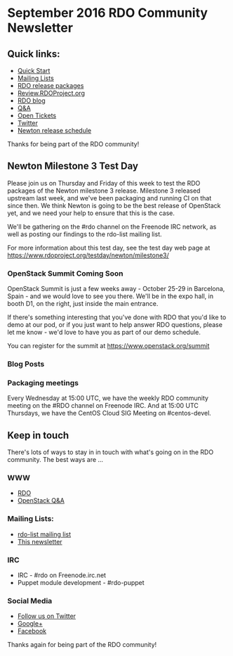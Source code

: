 # September 2016 RDO Community Newsletter

## Quick links:

* [Quick Start](http://rdoproject.org/quickstart)
* [Mailing Lists](https://www.rdoproject.org/community/mailing-lists/)
* [RDO release packages](https://trunk.rdoproject.org/)
* [Review.RDOProject.org](http://review.rdoproject.org/)
* [RDO blog](http://rdoproject.org/blog)
* [Q&A](http://ask.openstack.org/)
* [Open Tickets](http://tm3.org/rdobugs)
* [Twitter](http://twitter.com/rdocommunity)
* [Newton release schedule](http://releases.openstack.org/newton/schedule.html)

Thanks for being part of the RDO community!

## Newton Milestone 3 Test Day

Please join us on Thursday and Friday of this week to test the RDO
packages of the Newton milestone 3 release. Milestone 3 released
upstream last week, and we've been packaging and running CI on that
since then. We think Newton is going to be the best release of OpenStack
yet, and we need your help to ensure that this is the case.

We'll be gathering on the #rdo channel on the Freenode IRC network, as
well as posting our findings to the rdo-list mailing list.

For more information about this test day, see the test day web page at
https://www.rdoproject.org/testday/newton/milestone3/

### OpenStack Summit Coming Soon

OpenStack Summit is just a few weeks away - October 25-29 in Barcelona,
Spain - and we would love to see you there. We'll be in the expo hall,
in booth D1, on the right, just inside the main entrance.

If there's something interesting that you've done with RDO that you'd
like to demo at our pod, or if you just want to help answer RDO
questions, please let me know - we'd love to have you as part of our
demo schedule.

You can register for the summit at https://www.openstack.org/summit

### Blog Posts

### Packaging meetings 

Every Wednesday at 15:00 UTC, we have the weekly RDO community meeting
on the #RDO channel on Freenode IRC. And at 15:00 UTC Thursdays, we
have the CentOS Cloud SIG Meeting on #centos-devel.

## Keep in touch 

There's lots of ways to stay in in touch with what's going on in the
RDO community. The best ways are ...


### WWW 
* [RDO](http://rdoproject.org/)
* [OpenStack Q&A](http://ask.openstack.org/ )

### Mailing Lists: 
* [rdo-list mailing list](http://www.redhat.com/mailman/listinfo/rdo-list )
* [This newsletter](http://www.redhat.com/mailman/listinfo/rdo-newsletter )

### IRC 
* IRC - #rdo on Freenode.irc.net
* Puppet module development - #rdo-puppet

### Social Media
* [Follow us on Twitter](http://twitter.com/rdocommunity )
* [Google+](http://tm3.org/rdogplus )
* [Facebook](http://facebook.com/rdocommunity)

Thanks again for being part of the RDO community!

